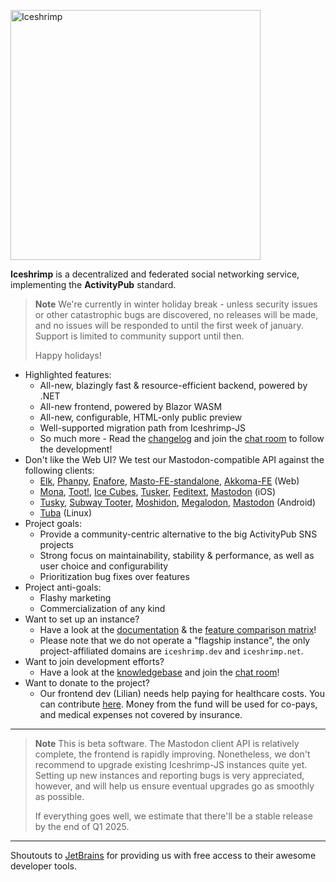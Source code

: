 <p><img src="/iceshrimp/iceshrimp/media/branch/dev/assets/logo.png" alt="Iceshrimp" width="400px"></p>
<p><strong>Iceshrimp</strong> is a decentralized and federated social networking service, implementing the <strong>ActivityPub</strong> standard.</p>

> **Note**
> We're currently in winter holiday break - unless security issues or other catastrophic bugs are discovered, no releases will be made,
> and no issues will be responded to until the first week of january. Support is limited to community support until then.
> 
> Happy holidays!

- Highlighted features:
  - All-new, blazingly fast & resource-efficient backend, powered by .NET
  - All-new frontend, powered by Blazor WASM
  - All-new, configurable, HTML-only public preview
  - Well-supported migration path from Iceshrimp-JS
  - So much more - Read the [changelog](CHANGELOG.md) and join the [chat room](https://chat.iceshrimp.dev) to follow the development!
- Don't like the Web UI? We test our Mastodon-compatible API against the following clients:
  - [Elk](https://elk.zone), [Phanpy](https://phanpy.social/), [Enafore](https://enafore.social/), [Masto-FE-standalone](https://iceshrimp.dev/iceshrimp/masto-fe-standalone), [Akkoma-FE](https://iceshrimp.dev/iceshrimp/akkoma-fe/) (Web)
  - [Mona](https://apps.apple.com/us/app/mona-for-mastodon/id1659154653), [Toot!](https://apps.apple.com/us/app/toot-for-mastodon/id1229021451), [Ice Cubes](https://apps.apple.com/us/app/ice-cubes-for-mastodon/id6444915884), [Tusker](https://apps.apple.com/us/app/tusker/id1498334597), [Feditext](https://github.com/feditext/feditext), [Mastodon](https://apps.apple.com/us/app/mastodon-for-iphone-and-ipad/id1571998974) (iOS)
  - [Tusky](https://tusky.app/), [Subway Tooter](https://github.com/tateisu/SubwayTooter), [Moshidon](https://lucasggamerm.github.io/moshidon/), [Megalodon](https://sk22.github.io/megalodon/), [Mastodon](https://play.google.com/store/apps/details?id=org.joinmastodon.android) (Android)
  - [Tuba](https://tuba.geopjr.dev/) (Linux)
- Project goals:
  - Provide a community-centric alternative to the big ActivityPub SNS projects
  - Strong focus on maintainability, stability & performance, as well as user choice and configurability
  - Prioritization bug fixes over features
- Project anti-goals:
  - Flashy marketing
  - Commercialization of any kind
- Want to set up an instance?
  - Have a look at the [documentation](https://iceshrimp.net/docs) & the [feature comparison matrix](https://iceshrimp.net/help/prodready)!
  - Please note that we do not operate a "flagship instance", the only project-affiliated domains are `iceshrimp.dev` and `iceshrimp.net`.
- Want to join development efforts?
  - Have a look at the [knowledgebase](https://iceshrimp.net/kb) and join the [chat room](https://chat.iceshrimp.dev)!
- Want to donate to the project?
  - Our frontend dev (Lilian) needs help paying for healthcare costs. You can contribute [here](https://bunq.me/LilianHealthcare). Money from the fund will be used for co-pays, and medical expenses not covered by insurance.

---

> **Note**
> This is beta software. The Mastodon client API is relatively complete, the frontend is rapidly improving. Nonetheless, we don't recommend to upgrade existing Iceshrimp-JS instances quite yet. Setting up new instances and reporting bugs is very appreciated, however, and will help us ensure eventual upgrades go as smoothly as possible.
>
> If everything goes well, we estimate that there'll be a stable release by the end of Q1 2025.

---

Shoutouts to [JetBrains](https://jb.gg/OpenSourceSupport) for providing us with free access to their awesome developer tools.
